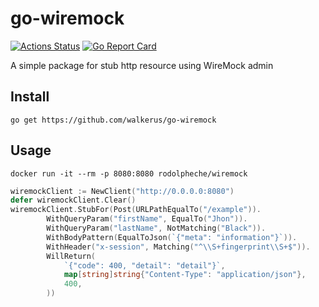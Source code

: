 # go-wiremock
[![Actions Status](https://github.com/walkerus/go-wiremock/workflows/build/badge.svg)](https://github.com/walkerus/go-wiremock/actions?query=workflow%3Abuild)
[![Go Report Card](https://goreportcard.com/badge/github.com/walkerus/go-wiremock)](https://goreportcard.com/report/github.com/walkerus/go-wiremock)

A simple package for stub http resource using WireMock admin

## Install
```go get https://github.com/walkerus/go-wiremock```

## Usage
```
docker run -it --rm -p 8080:8080 rodolpheche/wiremock
```
```go
wiremockClient := NewClient("http://0.0.0.0:8080")
defer wiremockClient.Clear()
wiremockClient.StubFor(Post(URLPathEqualTo("/example")).
		WithQueryParam("firstName", EqualTo("Jhon")).
		WithQueryParam("lastName", NotMatching("Black")).
		WithBodyPattern(EqualToJson(`{"meta": "information"}`)).
		WithHeader("x-session", Matching("^\\S+fingerprint\\S+$")).
		WillReturn(
			`{"code": 400, "detail": "detail"}`,
			map[string]string{"Content-Type": "application/json"},
			400,
		))
```
